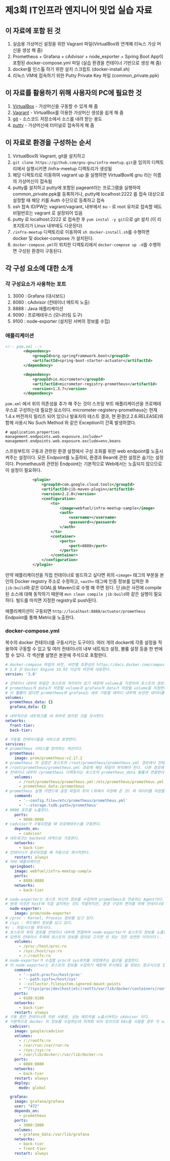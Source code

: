 # 제3회 IT인프라 엔지니어 밋업 실습 자료

## 이 자료에 포함 된 것

1. 실습용 가상머신 설정을 위한 Vagrant 파일(VirtualBox와 연계해 리눅스 가상 머신을 생성 해 줌)
1. Prometheus + Grafana + cAdvisor + node_exporter + Spring Boot App이 포함된 docker-compose.yml 파일 (실습 환경을 컨테이너 기반으로 생성 해 줌)
3. docker를 인스톨 하기 위한 설치 스크립트 (docker-install.sh)
4. 리눅스 VM에 접속하기 위한 Putty Private Key 파일 (common_private.ppk)

## 이 자료를 활용하기 위해 사용자의 PC에 필요한 것

1. <a href="https://www.virtualbox.org/">VirtualBox</a> - 가상머신을 구동할 수 있게 해 줌
2. <a href="https://www.vagrantup.com/">Vagrant</a> - VirtualBox를 이용한 가상머신 생성을 쉽게 해 줌
3. <a href="https://git-scm.com/">git</a> - 소스코드 저장소에서 소스를 내려 받는 용도
4. <a href="https://www.chiark.greenend.org.uk/~sgtatham/putty/latest.html">putty</a> - 가상머신에 터미널로 접속하게 해 줌 

## 이 자료로 환경을 구성하는 순서

1. VirtualBox와 Vagrant, git을 설치하고
2. `git clone https://github.com/gnu-gnu/infra-meetup.git`을 임의의 디렉토리에서 실행시키면 /infra-meetup 디렉토리가 생성됨
3. 해당 디렉토리로 이동하여 vagrant up 을 실행하면 VirtualBox에 gnu 라는 이름의 가상머신이 접속됨
4. putty를 설치하고 putty에 포함된 pageant라는 프로그램을 실행하여 common_private.ppk를 등록하거나, putty에 localhost:2222 를 접속 대상으로 설정할 때 해당 키를 Auth 수단으로 등록하고 접속
5. ssh 접속 ID/PW는 vagrant/vagrant, 내부에서 su - 로 root 유저로 접속할 때도 비밀번호는 vagrant 로 설정되어 있음
6. putty 로 localhost:2222 로 접속한 후 `yum instal -y git`으로 git 설치 (이 리포지토리가 Linux 내부에도 다운된다)
7. `/infra-meetup` 디렉토리로 이동하여 `sh docker-install.sh`를 수행하면 docker 및 docker-compose 가 설치된다.
8. `docker-compose.yml`이 위치한 디렉토리에서 `docker-compose up -d`를 수행하면 구성된 환경이 구동된다.

## 각 구성 요소에 대한 소개

### 각 구성요소가 사용하는 포트
1. 3000 : Grafana (대시보드)
2. 8080 : cAdvisor (컨테이너 메트릭 노출)
3. 8888 : Java 애플리케이션
4. 9090 : 프로메테우스 (모니터링 도구)
5. 9100 : node-exporter (설치된 서버의 정보를 수집)

### 애플리케이션
```xml
<!-- pom.xml -->
        <dependency>
            <groupId>org.springframework.boot</groupId>
            <artifactId>spring-boot-starter-actuator</artifactId>
        </dependency>

        <dependency>
            <groupId>io.micrometer</groupId>
            <artifactId>micrometer-registry-prometheus</artifactId>
            <version>1.3.7</version>
        </dependency>
```
`pom.xml` 에서 위의 의존성을 추가 해 주는 것이 스프링 부트 애플리케이션을 프로메테우스로 구성하는데 필요한 요소이다. micrometer-registery-prometheus는 현재 1.4.x 버전까지 릴리즈 되어 있으나 발표자의 테스트 결과, 현 환경(2.2.6.RELEASE)와 함께 사용시 No Such Method 와 같은 Exception이 간혹 발생하였다.

```properties
# application.properties
management.endpoints.web.exposure.include=*
management.endpoints.web.exposure.exclude=env,beans
```
스프링부트의 구동과 관련된 환경 설정에서 구성 조회를 위한 web endpoint를 노출시켜주는 설정이다. 모든 Endpoint를 노출하되, 환경과 Bean에 관한 설정은 숨기는 설정이다. Prometheus와 관련된 Endpoint는 기본적으로 Web에서는 노출되지 않으므로 이 설정이 필요하다.

```xml
            <plugin>
                <groupId>com.google.cloud.tools</groupId>
                <artifactId>jib-maven-plugin</artifactId>
                <version>2.2.0</version>
                <configuration>
                    <to>
                        <image>webfuel/infra-meetup-sample</image>
                        <auth>
                            <username></username>
                            <password></password>
                        </auth>
                    </to>
                    <container>
                        <ports>
                            <port>8888</port>
                        </ports>
                    </container>
                </configuration>
            </plugin>
```
만약 애플리케이션을 직접 컨테이너로 빌드하고 싶다면 위의 `<image>` 태그의 부분을 본인의 Docker registry 주소로 수정하고, `<auth>` 태그에 인증 정보를 입력한 후 `jib:build`와 같은 GOAL을 Maven으로 수행 해 주면 된다. 단 jib은 사전에 compile된 소스에 대해 동작하기 때문에 `mvn clean compile jib:build`와 같은 실행이 필요하다. 빌드를 마치면 지정한 registry로 push된다.

애플리케이션이 구동되면 `http://localhost:8888/actuator/prometheus` Endpoint를 통해 Metric을 노출한다.

### docker-compose.yml
복수의 docker 컨테이너를 구동시키는 도구이다. 여러 개의 docker에 각종 설정을 적용하여 구동할 수 있고 및 여러 컨테이너의 내부 네트워크 설정, 볼륨 설정 등을 한 번에 할 수 있다. 각 섹션별 설명은 본문에 주석으로 포함한다.
```yaml
# docker-compose 파일의 버전, 버전별 호환성은 https://docs.docker.com/compose/compose-file/compose-versioning/ 참조
# 3.8 은 Docker Engine 19.03 이상의 버전에 대응한다.
version: '3.8'

# 컨테이너 내부의 파일은 호스트와 격리되어 있기 때문에 volume을 지정하여 호스트의 경로를 통해 공유할 수 있도록 한다.
# prometheus의 data가 저장될 volume과 grafana의 data가 저장될 volume을 지정한다
# 이 볼륨이 없다면 prometheus와 grafana는 새로 기동할 때마다 내부에 보관한 데이터를 잃어버리게 될 것이다.
volumes:
  prometheus_data: {}
  grafana_data: {}

# 내부적으로 네트워크를 내-외부로 분리된 것을 모사한다.
networks:
  front-tier:
  back-tier:

# 구동될 컨테이너들을 서비스로 표현한다.
services:
# prometheus 서비스를 정의하는 섹션이다.
  prometheus:
    image: prom/prometheus:v2.17.2
# prometheus 의 설정은 호스트의 /root/prometheus/prometheus.yml 경로에서 컨테이너 내부의 /etc/prometheus/prometheus.yml 경로로 연결하여 사용한다.
# /root/prometheus/prometheus.yml 경로에 해당 파일이 위치해야 한다. 다른 경로에 이 파일이 있다면 해당 경로로 값을 수정해야 한다.
# 컨테이너 내부의 /prometheus 디렉토리는 호스트의 prometheus_data 볼륨과 연결한다.
    volumes:
      - /root/prometheus/prometheus.yml:/etc/prometheus/prometheus.yml
      - prometheus_data:/prometheus
# prometheus 실행 커맨드에 설정 파일의 위치 (위에서 지정해 준 것) 와 데이터를 저장할 위치 (위에서 지정한 볼륨과 연결된 위치)를 지정한다. 기본 설정으로 사용하면 데이터가 prometheus 하위 디렉토리로 지정된다. 실제 운영환경에서는 NAS 혹은 용량이 충분히 확보된 Partition으로 연결 시켜주는 것이 중요하다
    command:
      - '--config.file=/etc/prometheus/prometheus.yml'
      - '--storage.tsdb.path=/prometheus'
# 9090 포트를 노출한다.
    ports:
      - 9090:9090
# cadvisor가 구동되었을 때 프로메테우스를 구동한다.
    depends_on:
      - cadvisor
# 네트워크는 backend 대역으로 가정한다.
    networks:
      - back-tier
# 컨테이너가 중지되었을 때 자동으로 재시작한다.
    restart: always
# 자바 애플리케이션
  springboot:
    image: webfuel/infra-meetup-sample
    ports:
      - 8888:8888
    networks:
      - back-tier

# node-exporter는 호스트 머신의 정보를 수집하여 prometheus로 전송하는 Agent이다.
# 원래 이것은 host에 직접 설치하는 것도 적절하지만, 환경 구성의 편의를 위해 컨테이너로 생성하고, 호스트의 시스템 정보와 관련된 디렉토리를 호스트 내부로 연결해 사용한다.
  node-exporter:
    image: prom/node-exporter
# /proc : Kernel, Process 정보를 담고 있다.
# /sys : 하드웨어 정보를 담고 있다.
#/ : 파일시스템 루트이다.
# 호스트의 위의 경로를 컨테이너 내부에 연결하여 node-exporter가 호스트의 정보를 노출할 수 있도록 한다 :ro는 Read-only 이다.
# 당연히 컨테이너 주제에 호스트의 정보를 맘대로 고치면 안 되는 것은 당연한 이치이다ㅣ.
    volumes:
      - /proc:/host/proc:ro
      - /sys:/host/sys:ro
      - /:/rootfs:ro
# node-exporter가 수집할 proc과 sys위치를 지정해주는 옵션을 설정한다.
# 이 node-exporter는 호스트의 정보를 수집하기 때문에 무시해도 될 정보는 정규식으로 입력한다
    command:
      - '--path.procfs=/host/proc'
      - '--path.sysfs=/host/sys'
      - --collector.filesystem.ignored-mount-points
      - "^/(sys|proc|dev|host|etc|rootfs/var/lib/docker/containers|rootfs/var/lib/docker/overlay2|rootfs/run/docker/netns|rootfs/var/lib/docker/aufs)($$|/)"
    ports:
      - 9100:9100
    networks:
      - back-tier
    restart: always
# 구동 중인 컨테이너의 자원 사용량, 성능 메트릭을 노출시켜주는 cAdvisor 이다.
# 기본적으로 docker 의 정보를 수집하는데 최적화 되어 있으므로 k8s를 사용할 경우 각 노드에서 사용 중인 docker의 정보를 수집할 수 있도록 DaemonSet으로 배포하는 전략이 유용하다
  cadvisor:
    image: google/cadvisor
    volumes:
      - /:/rootfs:ro
      - /var/run:/var/run:rw
      - /sys:/sys:ro
      - /var/lib/docker/:/var/lib/docker:ro
    ports:
      - 8080:8080
    networks:
      - back-tier
    restart: always
    deploy:
      mode: global

  grafana:
    image: grafana/grafana
    user: "472"
    depends_on:
      - prometheus
    ports:
      - 3000:3000
    volumes:
      - grafana_data:/var/lib/grafana
    networks:
      - back-tier
      - front-tier
    restart: always
```
